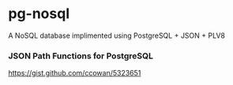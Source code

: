 pg-nosql
========

A NoSQL database implimented using PostgreSQL + JSON + PLV8

### JSON Path Functions for PostgreSQL

https://gist.github.com/ccowan/5323651
